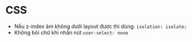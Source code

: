 # CSS

- Nếu z-index âm không dưới layout được thì dùng: `isolation: isolate;`
- Không bôi chữ khi nhấn nút `user-select: none`
